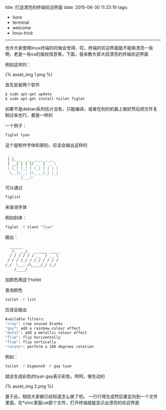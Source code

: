 title: 打造漂亮的终端欢迎界面
date: 2015-06-30 11:33:16
tags:
- liunx
- terminal
- welcome
- linux-trick
---
也许大家使用linux终端的时候会觉得，哎，终端的欢迎界面能不能换漂亮一些啊，老是一些os的版权信息等，下面，我来教大家大招漂亮的终端欢迎界面

例如这样的：

{% asset_img 1.png %}

首先安装两个软件
```bash
$ sudo apt-get update
$ sudo apt-get install toilet figlet
```
如果不是debian系列估计没有，只能编译，或者在别的机器上做好然后把文件复制过来也行，都是一样的

一个例子：
```bash
figlet tyan
```

这个是制作字体轮廓的，应该会输出这样的
```bash
 _
 | |_ _   _  __ _ _ __
 | __| | | |/ _` | '_ \
 | |_| |_| | (_| | | | |
  \__|\__, |\__,_|_| |_|
       |___/'
```

可以通过
```bash
figlist
```
来查询字体

例如斜体：
```bash
figlet -f slant "Tyan"
```

输出：
```bash
  ______
   /_  __/_  ______ _____
  / / / / / / __ `/ __ \
 / / / /_/ / /_/ / / / /
/_/  \__, /\__,_/_/ /_/
    /____/

```

加颜色用这个toilet

查询颜色
```bash
toilet -F list
```

应该会输出
```bash
Available filters:
"crop": crop unused blanks
"gay": add a rainbow colour effect
"metal": add a metallic colour effect
"flip": flip horizontally
"flop": flip vertically
"rotate": perform a 180 degrees rotation
```

例如：
```bash
toilet -f bigmono9 -F gay tyan
```
就会生成彩色的tyan
gay表示彩色，呵呵，够生动的

{% asset_img 2.png %}


基于此，相信大家都已经知道怎么做了吧。
一行行得生成然后重定向到一个文件里面，在*shrc里面cat那个文件，打开终端就能显示出漂亮的欢迎界面
